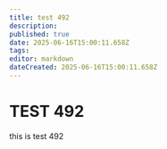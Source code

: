 ```yaml
---
title: test 492
description: 
published: true
date: 2025-06-16T15:00:11.658Z
tags: 
editor: markdown
dateCreated: 2025-06-16T15:00:11.658Z
---
```


# TEST 492
this is test 492
